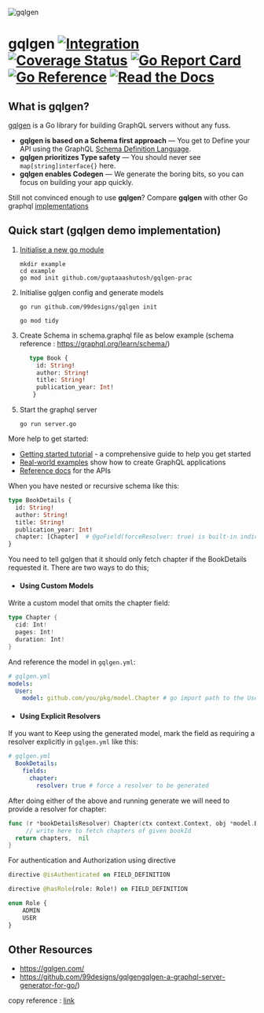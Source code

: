 ![gqlgen](https://user-images.githubusercontent.com/980499/133180111-d064b38c-6eb9-444b-a60f-7005a6e68222.png)


# gqlgen [![Integration](https://github.com/99designs/gqlgen/actions/workflows/integration.yml/badge.svg)](https://github.com/99designs/gqlgen/actions) [![Coverage Status](https://coveralls.io/repos/github/99designs/gqlgen/badge.svg?branch=master)](https://coveralls.io/github/99designs/gqlgen?branch=master) [![Go Report Card](https://goreportcard.com/badge/github.com/99designs/gqlgen)](https://goreportcard.com/report/github.com/99designs/gqlgen) [![Go Reference](https://pkg.go.dev/badge/github.com/99designs/gqlgen.svg)](https://pkg.go.dev/github.com/99designs/gqlgen) [![Read the Docs](https://badgen.net/badge/docs/available/green)](http://gqlgen.com/)

## What is gqlgen?

[gqlgen](https://github.com/99designs/gqlgen) is a Go library for building GraphQL servers without any fuss.<br/>

- **gqlgen is based on a Schema first approach** — You get to Define your API using the GraphQL [Schema Definition Language](http://graphql.org/learn/schema/).
- **gqlgen prioritizes Type safety** — You should never see `map[string]interface{}` here.
- **gqlgen enables Codegen** — We generate the boring bits, so you can focus on building your app quickly.

Still not convinced enough to use **gqlgen**? Compare **gqlgen** with other Go graphql [implementations](https://gqlgen.com/feature-comparison/)

## Quick start (gqlgen demo implementation)
1. [Initialise a new go module](https://golang.org/doc/tutorial/create-module)

       mkdir example
       cd example
       go mod init github.com/guptaaashutosh/gqlgen-prac   

2. Initialise gqlgen config and generate models

       go run github.com/99designs/gqlgen init

       go mod tidy

4. Create Schema in schema.graphql file as below example (schema reference : https://graphql.org/learn/schema/)

```graphql
      type Book {
        id: String!
        author: String!
        title: String!
        publication_year: Int!
       }  
```

5. Start the graphql server

       go run server.go

More help to get started:
 - [Getting started tutorial](https://gqlgen.com/getting-started/) - a comprehensive guide to help you get started
 - [Real-world examples](https://github.com/99designs/gqlgen/tree/master/_examples) show how to create GraphQL applications
 - [Reference docs](https://pkg.go.dev/github.com/99designs/gqlgen) for the APIs

When you have nested or recursive schema like this:

```graphql
type BookDetails {
  id: String!
  author: String!
  title: String!
  publication_year: Int!
  chapter: [Chapter]  # @goField(forceResolver: true) is built-in indirectives by gqlgen that allow us to force generate a resolver
}
```

You need to tell gqlgen that it should only fetch chapter if the BookDetails requested it. There are two ways to do this;

- #### Using Custom Models

Write a custom model that omits the chapter field:

```go
type Chapter {
  cid: Int!
  pages: Int!
  duration: Int!
}
```

And reference the model in `gqlgen.yml`:

```yaml
# gqlgen.yml
models:
  User:
    model: github.com/you/pkg/model.Chapter # go import path to the User struct above
```

- #### Using Explicit Resolvers

If you want to Keep using the generated model, mark the field as requiring a resolver explicitly in `gqlgen.yml` like this:

```yaml
# gqlgen.yml
  BookDetails:
    fields:
      chapter:
        resolver: true # force a resolver to be generated
```

After doing either of the above and running generate we will need to provide a resolver for chapter:

```go
func (r *bookDetailsResolver) Chapter(ctx context.Context, obj *model.BookDetails) ([]*model.Chapter, error) {
	 // write here to fetch chapters of given bookId
  return chapters,  nil
}
```

For authentication and Authorization using directive 

```graphql
directive @isAuthenticated on FIELD_DEFINITION

directive @hasRole(role: Role!) on FIELD_DEFINITION

enum Role {
    ADMIN
    USER
}
```

## Other Resources

- https://gqlgen.com/
- https://github.com/99designs/gqlgengqlgen-a-graphql-server-generator-for-go/)

copy reference : [link](https://github.com/99designs/gqlgen?tab=readme-ov-file)
